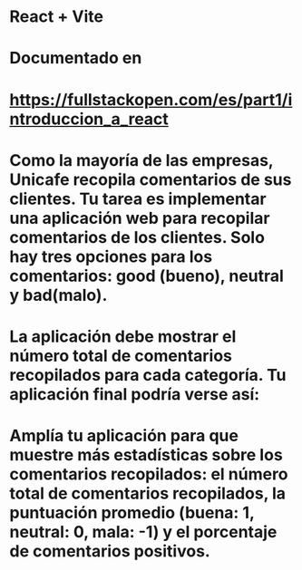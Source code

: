 # React + Vite
# Documentado en 
# https://fullstackopen.com/es/part1/introduccion_a_react

# Como la mayoría de las empresas, Unicafe recopila comentarios de sus clientes. Tu tarea es implementar una aplicación web para recopilar comentarios de los clientes. Solo hay tres opciones para los comentarios: good (bueno), neutral y bad(malo).

# La aplicación debe mostrar el número total de comentarios recopilados para cada categoría. Tu aplicación final podría verse así:

# Amplía tu aplicación para que muestre más estadísticas sobre los comentarios recopilados: el número total de comentarios recopilados, la puntuación promedio (buena: 1, neutral: 0, mala: -1) y el porcentaje de comentarios positivos.








